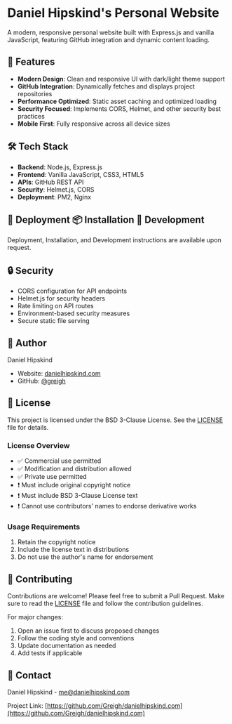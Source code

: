 # Daniel Hipskind's Personal Website

A modern, responsive personal website built with Express.js and vanilla JavaScript, featuring GitHub integration and dynamic content loading.

## 🚀 Features

- **Modern Design**: Clean and responsive UI with dark/light theme support
- **GitHub Integration**: Dynamically fetches and displays project repositories
- **Performance Optimized**: Static asset caching and optimized loading
- **Security Focused**: Implements CORS, Helmet, and other security best practices
- **Mobile First**: Fully responsive across all device sizes

## 🛠️ Tech Stack

- **Backend**: Node.js, Express.js
- **Frontend**: Vanilla JavaScript, CSS3, HTML5
- **APIs**: GitHub REST API
- **Security**: Helmet.js, CORS
- **Deployment**: PM2, Nginx

## 🚀 Deployment 📦 Installation 📝 Development

Deployment, Installation, and Development instructions are available upon request.

## 🔒 Security

- CORS configuration for API endpoints
- Helmet.js for security headers
- Rate limiting on API routes
- Environment-based security measures
- Secure static file serving

## 👤 Author

Daniel Hipskind

- Website: [danielhipskind.com](https://danielhipskind.com)
- GitHub: [@greigh](https://github.com/greigh)

## 📄 License

This project is licensed under the BSD 3-Clause License. See the [LICENSE](LICENSE) file for details.

### License Overview

- ✅ Commercial use permitted
- ✅ Modification and distribution allowed
- ✅ Private use permitted
- ❗ Must include original copyright notice
- ❗ Must include BSD 3-Clause License text
- ❗ Cannot use contributors' names to endorse derivative works

### Usage Requirements

1. Retain the copyright notice
2. Include the license text in distributions
3. Do not use the author's name for endorsement

## 🤝 Contributing

Contributions are welcome! Please feel free to submit a Pull Request. Make sure to read the [LICENSE](LICENSE) file and follow the contribution guidelines.

For major changes:

1. Open an issue first to discuss proposed changes
2. Follow the coding style and conventions
3. Update documentation as needed
4. Add tests if applicable

## 📧 Contact

Daniel Hipskind - [me@danielhipskind.com](mailto:me@danielhipskind.com)

Project Link: [https://github.com/Greigh/danielhipskind.com](https://github.com/Greigh/danielhipskind.com)
